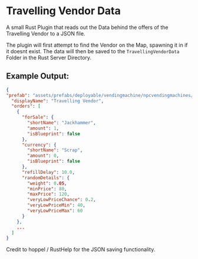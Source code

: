 # Travelling Vendor Data

A small Rust Plugin that reads out the Data behind the offers of the Travelling Vendor to a JSON file.

The plugin will first attempt to find the Vendor on the Map, spawning it in if it doesnt exist.
The data will then be saved to the `TravellingVendorData` Folder in the Rust Server Directory.

## Example Output:
```json
{
"prefab": "assets/prefabs/deployable/vendingmachine/npcvendingmachines/npcvendingmachine_travellingvendor.prefab",
  "displayName": "Travelling Vendor",
  "orders": [
    {
      "forSale": {
        "shortName": "Jackhammer",
        "amount": 1,
        "isBlueprint": false
      },
      "currency": {
        "shortName": "Scrap",
        "amount": 0,
        "isBlueprint": false
      },
      "refillDelay": 10.0,
      "randomDetails": {
        "weight": 0.05,
        "minPrice": 80,
        "maxPrice": 120,
        "veryLowPriceChance": 0.2,
        "veryLowPriceMin": 40,
        "veryLowPriceMax": 60
      }
    },
    ...
  ]
}
```
Credit to hoppel / RustHelp for the JSON saving functionality.
